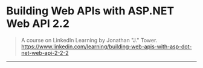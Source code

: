 ﻿
# Building Web APIs with ASP.NET Web API 2.2

> A course on LinkedIn Learning by Jonathan "J." Tower.  
> https://www.linkedin.com/learning/building-web-apis-with-asp-dot-net-web-api-2-2-2

---

